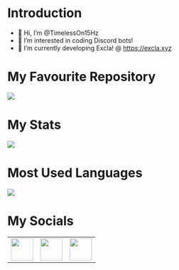 # Introduction
- 👋 Hi, I’m @TimelessOn15Hz
- 👀 I’m interested in coding Discord bots!
- 🌱 I’m currently developing Excla! @ https://excla.xyz

# My Favourite Repository
<img src="https://github-readme-stats.vercel.app/api/pin/?username=timelesson15hz&repo=discord-webhook-deleter"/>

# My Stats
<img src="https://github-readme-stats.vercel.app/api?username=timelesson15hz&show_icons=true"/>

# Most Used Languages
<img src="https://github-readme-stats.vercel.app/api/top-langs?username=timelesson15hz&layout=compact"/>

# My Socials
<table>
    <tbody>
        <tr>
            <td><a href="https://www.youtube.com/channel/UC_E94MhLA5QDCefWXLqW33A">
            <img height="50" src="https://www.vectorlogo.zone/logos/youtube/youtube-icon.svg" />
            </a></td>
            <td><a href="https://www.instagram.com/timelesson15hz">
            <img height="50" src="https://www.vectorlogo.zone/logos/instagram/instagram-icon.svg" />
            </a></td>
            <td><a href="https://twitch.tv/timelesson15hz">
            <img height="50" src="https://www.vectorlogo.zone/logos/twitch/twitch-icon.svg" />
            </a></td>
        </tr>
    </tbody>
</table>
